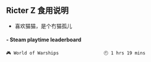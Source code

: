 ## Ricter Z 食用说明
- 喜欢猫猫，是个冇猫孤儿

<!-- steam-box start -->
#### - Steam playtime leaderboard
```text
🎮 World of Warships                 🕘 1 hrs 19 mins
```
<!-- Powered by https://github.com/YouEclipse/steam-box . -->
<!-- steam-box end -->
